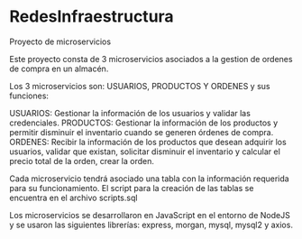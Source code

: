 # RedesInfraestructura
Proyecto de microservicios

Este proyecto consta de 3 microservicios asociados a la gestion de ordenes de compra en un almacén.

Los 3 microservicios son: USUARIOS, PRODUCTOS Y ORDENES y sus funciones:

USUARIOS: Gestionar la información de los usuarios y validar las credenciales.
PRODUCTOS: Gestionar la información de los productos y permitir disminuir el inventario cuando se generen órdenes de compra.
ORDENES: Recibir la información de los productos que desean adquirir los usuarios, validar que existan, solicitar disminuir el inventario y calcular el precio total de la orden, crear la orden. 

Cada microservicio tendrá asociado una tabla con la información requerida para su funcionamiento. 
El script para la creación de las tablas se encuentra en el archivo scripts.sql

Los microservicios se desarrollaron en JavaScript en el entorno de NodeJS y se usaron las siguientes librerías: express, morgan, mysql, mysql2 y axios.
